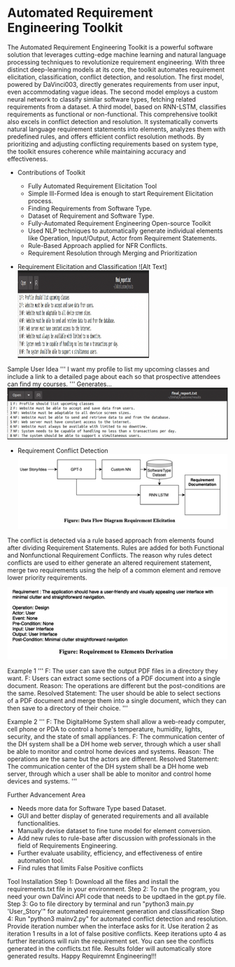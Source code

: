 # Automated Requirement Engineering Toolkit

The Automated Requirement Engineering Toolkit is a powerful software solution that leverages cutting-edge machine learning and natural language processing techniques to revolutionize requirement engineering. With three distinct deep-learning models at its core, the toolkit automates requirement elicitation, classification, conflict detection, and resolution. The first model, powered by DaVinci003, directly generates requirements from user input, even accommodating vague ideas. The second model employs a custom neural network to classify similar software types, fetching related requirements from a dataset. A third model, based on RNN-LSTM, classifies requirements as functional or non-functional. This comprehensive toolkit also excels in conflict detection and resolution. It systematically converts natural language requirement statements into elements, analyzes them with predefined rules, and offers efficient conflict resolution methods. By prioritizing and adjusting conflicting requirements based on system type, the toolkit ensures coherence while maintaining accuracy and effectiveness.

* Contributions of Toolkit
  * Fully Automated Requirement Elicitation Tool
  * Simple Ill-Formed Idea is enough to start Requirement Elicitation process.
  * Finding Requirements from Software Type.
  * Dataset of Requirement and Software Type.
  * Fully-Automated Requirement Engineering Open-source Toolkit
  * Used NLP techniques to automatically generate individual elements like Operation, Input/Output, Actor from Requirement Statements.
  * Rule-Based Approach applied for NFR Conflicts.
  * Requirement Resolution through Merging and Prioritization

* Requirement Elicitation and Classification
![Alt Text]<img src="images/pic1.png" alt="Example Image" width="300" height="200">


Sample User Idea
'''
I want my profile to list my upcoming classes and include a link to a detailed page about each so that prospective attendees can find my courses.
'''
Generates...
![Alt Text](images/pic1.png)

* Requirement Conflict Detection
![Alt Text](images/pic3.png)

The conflict is detected via a rule based approach from elements found after dividing Requirement Statements. Rules are added for both Functional and Nonfunctional Requirement Conflicts. The reason why rules detect conflicts are used to either generate an altered requirement statement, merge two requirements using the help of a common element and remove lower priority requirements.

![Alt Text](images/pic4.png)

Example 1
'''
F: The user can save the output PDF files in a directory they want.
F: Users can extract some sections of a PDF document into a single document.
Reason: The operations are different but the post-conditions are the same.
Resolved Statement: The user should be able to select sections of a PDF document and merge them into a single document, which they can then save to a directory of their choice.
'''

Example 2
'''
F: The DigitalHome System shall allow a web-ready computer, cell phone or PDA to control a home's temperature, humidity, lights, security, and the state of small appliances.
F: The communication center of the DH system shall be a DH home web server, through which a user shall be able to monitor and control home devices and systems.
Reason: The operations are the same but the actors are different.
Resolved Statement: The communication center of the DH system shall be a DH home web server, through which a user shall be able to monitor and control home devices and systems.
'''

Further Advancement Area
- Needs more data for Software Type based Dataset.
- GUI and better display of generated requirements and all available functionalities.
- Manually devise dataset to fine tune model for element conversion.
- Add new rules to rule-base after discussion with professionals in the field of Requirements Engineering.
- Further evaluate usability, efficiency, and effectiveness of entire automation tool.
- Find rules that limits False Positive conflicts

Tool Installation
Step 1: Download all the files and install the requirements.txt file in your environment.
Step 2: To run the program, you need your own DaVinci API code that needs to be updtaed in the gpt.py file.
Step 3: Go to file directory by terminal and run "python3 main.py 'User_Story'" for automated requirement generation and classification
Step 4: Run "python3 mainv2.py" for automated conflict detection and resolution. Provide iteration number when the interface asks for it. Use iteration 2 as iteration 1 results in a lot of false positive conflicts. Keep iterations upto 4 as further iterations will ruin the requirement set.
You can see the conflicts generated in the conflicts.txt file. 
Results folder will automatically store generated results.
Happy Requiremnt Engineering!!!
